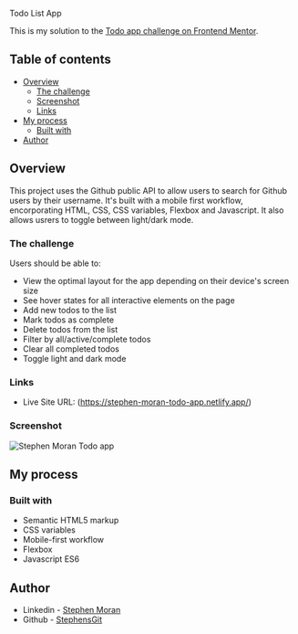 Todo List App

This is my solution to the [Todo app challenge on Frontend Mentor](https://www.frontendmentor.io/challenges/todo-app-Su1_KokOW).

## Table of contents

- [Overview](#overview)
  - [The challenge](#the-challenge)
  - [Screenshot](#screenshot)
  - [Links](#links)
- [My process](#my-process)
  - [Built with](#built-with)
- [Author](#author)


## Overview
This project uses the Github public API to allow users to search for Github users by their username. It's built with a mobile first workflow, encorporating HTML, CSS, CSS variables, Flexbox and Javascript. It also allows usrers to toggle between light/dark mode.

### The challenge

Users should be able to:

- View the optimal layout for the app depending on their device's screen size
- See hover states for all interactive elements on the page
- Add new todos to the list
- Mark todos as complete
- Delete todos from the list
- Filter by all/active/complete todos
- Clear all completed todos
- Toggle light and dark mode

### Links

- Live Site URL: (https://stephen-moran-todo-app.netlify.app/)


### Screenshot

![Stephen Moran Todo app](https://user-images.githubusercontent.com/45046901/134171931-4da98e1d-e8c9-4fc4-95be-b8a0d71eb08e.png)


## My process

### Built with

- Semantic HTML5 markup
- CSS variables
- Mobile-first workflow
- Flexbox
- Javascript ES6

## Author

- Linkedin - [Stephen Moran](https://www.linkedin.com/in/stephen-moran-/)
- Github - [StephensGit](https://github.com/StephensGit)

